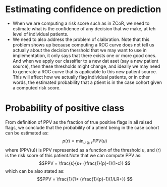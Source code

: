 # Estimating confidence on prediction

+ When we are computing a risk score such as in ZCoR, we need to estimate what is the confidence of any decision that we make, at teh level of individual patients.
+ We need to also address the problem of claibration. Note that this problem shows up because computing a ROC curve does not tell us actually about the decision thershold that we may want to use in implementation, it only says that there exists one or more good ones. And when we apply our classifier to a new dat aset (say a new patient source), then these thresholds might change, and ideally we may need to generate a ROC curve that is applicable to this new patient source. This will affect how we actually flag individual patients, or in other words, the estimated probability that a ptient is in the case cohort given a computed risk score.


# Probability of positive class

From definition of PPV as the fraction of true positive flags in all raised flags, we conclude that the probability of a ptient being in the case cohort can be estimated as:
$$ p(r) = \min_{u\geqq r} PPV(u)   $$
where \(PPV(u)\) is PPV represented as a function of the threshold u, and \(r\) is the risk score of this patient.Note that we can compute PPV as:
$$PPV = \frac{s}{s+ (\frac{1}{p}-1)(1-c)} $$
which can be also stated as:
$$PPV = \frac{1}{1+ (\frac{1}{p}-1)(1/LR+)} $$


